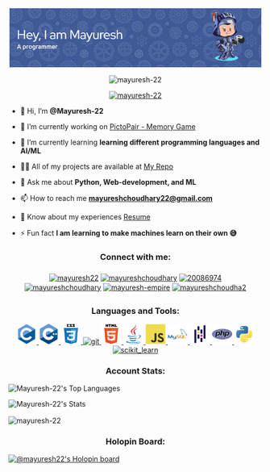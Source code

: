 <p align="center">
<img align="center" src="https://github.com/Mayuresh-22/Mayuresh-22/blob/main/github-header-image.png">
</p>

<p align="center"> <img src="https://komarev.com/ghpvc/?username=mayuresh-22&label=Profile%20views&color=0e75b6&style=flat" alt="mayuresh-22" /> </p>

<p align="center"> <a href="https://github.com/Mayuresh-22"><img src="https://github-profile-trophy.vercel.app/?username=mayuresh-22" alt="mayuresh-22" /></a> </p>


- 👋 Hi, I’m **@Mayuresh-22**

- 🔭 I’m currently working on [PictoPair - Memory Game](https://github.com/Mayuresh-22/PictoPair-Memory-Game)

- 🌱 I’m currently learning **learning different programming languages and AI/ML**

- 👨‍💻 All of my projects are available at [My Repo](https://github.com/Mayuresh-22?tab=repositories)

- 💬 Ask me about **Python, Web-development, and ML**

- 📫 How to reach me **mayureshchoudhary22@gmail.com**

- 📄 Know about my experiences [Resume](https://drive.google.com/file/d/1-K2PT-GvtAZhV3hq423jB0Fiz69qqPVC/view?usp=sharing)

- ⚡ Fun fact **I am learning to make machines learn on their own 😅**


<h3 align="center">Connect with me:</h3>
<p align="center" style="padding:5px">
<a href="https://dev.to/mayuresh22" target="blank"><img align="center" src="https://raw.githubusercontent.com/rahuldkjain/github-profile-readme-generator/master/src/images/icons/Social/devto.svg" alt="mayuresh22" height="30" width="40" /></a>
<a href="https://linkedin.com/in/mayureshchoudhary" target="blank"><img align="center" src="https://raw.githubusercontent.com/rahuldkjain/github-profile-readme-generator/master/src/images/icons/Social/linked-in-alt.svg" alt="mayureshchoudhary" height="30" width="40" /></a>
<a href="https://stackoverflow.com/users/20086974" target="blank"><img align="center" src="https://raw.githubusercontent.com/rahuldkjain/github-profile-readme-generator/master/src/images/icons/Social/stack-overflow.svg" alt="20086974" height="30" width="40" /></a>
<a href="https://kaggle.com/mayureshchoudhary" target="blank"><img align="center" src="https://raw.githubusercontent.com/rahuldkjain/github-profile-readme-generator/master/src/images/icons/Social/kaggle.svg" alt="mayureshchoudhary" height="30" width="40" /></a>
<a href="https://instagram.com/mayuresh-empire" target="blank"><img align="center" src="https://raw.githubusercontent.com/rahuldkjain/github-profile-readme-generator/master/src/images/icons/Social/instagram.svg" alt="mayuresh-empire" height="30" width="40" /></a>
<a href="https://www.hackerrank.com/mayureshchoudha2" target="blank"><img align="center" src="https://raw.githubusercontent.com/rahuldkjain/github-profile-readme-generator/master/src/images/icons/Social/hackerrank.svg" alt="mayureshchoudha2" height="30" width="40" /></a>
</p>

<h3 align="center">Languages and Tools:</h3>
<p align="center"> <a href="https://www.cprogramming.com/" target="_blank" rel="noreferrer"> <img src="https://raw.githubusercontent.com/devicons/devicon/master/icons/c/c-original.svg" alt="c" width="40" height="40"/> </a> <a href="https://www.w3schools.com/cpp/" target="_blank" rel="noreferrer"> <img src="https://raw.githubusercontent.com/devicons/devicon/master/icons/cplusplus/cplusplus-original.svg" alt="cplusplus" width="40" height="40"/> </a> <a href="https://www.w3schools.com/css/" target="_blank" rel="noreferrer"> <img src="https://raw.githubusercontent.com/devicons/devicon/master/icons/css3/css3-original-wordmark.svg" alt="css3" width="40" height="40"/> </a> <a href="https://git-scm.com/" target="_blank" rel="noreferrer"> <img src="https://www.vectorlogo.zone/logos/git-scm/git-scm-icon.svg" alt="git" width="40" height="40"/> </a> <a href="https://www.w3.org/html/" target="_blank" rel="noreferrer"> <img src="https://raw.githubusercontent.com/devicons/devicon/master/icons/html5/html5-original-wordmark.svg" alt="html5" width="40" height="40"/> </a> <a href="https://www.java.com" target="_blank" rel="noreferrer"> <img src="https://raw.githubusercontent.com/devicons/devicon/master/icons/java/java-original.svg" alt="java" width="40" height="40"/> </a> <a href="https://developer.mozilla.org/en-US/docs/Web/JavaScript" target="_blank" rel="noreferrer"> <img src="https://raw.githubusercontent.com/devicons/devicon/master/icons/javascript/javascript-original.svg" alt="javascript" width="40" height="40"/> </a> <a href="https://www.mysql.com/" target="_blank" rel="noreferrer"> <img src="https://raw.githubusercontent.com/devicons/devicon/master/icons/mysql/mysql-original-wordmark.svg" alt="mysql" width="40" height="40"/> </a> <a href="https://pandas.pydata.org/" target="_blank" rel="noreferrer"> <img src="https://raw.githubusercontent.com/devicons/devicon/2ae2a900d2f041da66e950e4d48052658d850630/icons/pandas/pandas-original.svg" alt="pandas" width="40" height="40"/> </a> <a href="https://www.php.net" target="_blank" rel="noreferrer"> <img src="https://raw.githubusercontent.com/devicons/devicon/master/icons/php/php-original.svg" alt="php" width="40" height="40"/> </a> <a href="https://www.python.org" target="_blank" rel="noreferrer"> <img src="https://raw.githubusercontent.com/devicons/devicon/master/icons/python/python-original.svg" alt="python" width="40" height="40"/> </a> <a href="https://scikit-learn.org/" target="_blank" rel="noreferrer"> <img src="https://upload.wikimedia.org/wikipedia/commons/0/05/Scikit_learn_logo_small.svg" alt="scikit_learn" width="40" height="40"/> </a> </p>

<h3 align="center">Account Stats:</h3>

![Mayuresh-22's Top Languages](https://github-readme-stats.vercel.app/api/top-langs/?username=Mayuresh-22&theme=default&show_icons=true&hide_border=true&layout=compact)

![Mayuresh-22's Stats](https://github-readme-stats.vercel.app/api?username=Mayuresh-22&theme=default&show_icons=true&hide_border=true&count_private=true)

<p><img align="center" src="https://github-readme-streak-stats.herokuapp.com/?user=mayuresh-22&" alt="mayuresh-22" /></p>

<h3 align="center">Holopin Board:</h3>

[![@mayuresh22's Holopin board](https://holopin.me/mayuresh22)](https://holopin.io/@mayuresh22)
